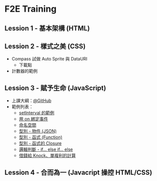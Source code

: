 # F2E Training

## Lession 1 - 基本架構 (HTML)

## Lession 2 - 樣式之美 (CSS)
* Compass 試做 Auto Sprite 與 DataURI
  * 下載點
* 計數器的範例

## Lession 3 - 賦予生命 (JavaScript)
* 上課大綱：[@GitHub](https://github.com/josephj/f2e-training/blob/master/javascript-tutorial.md])
* 範例列表：
  * [setInterval 的範例](http://jsfiddle.net/josephj/jZrgW/)
  * [用 on<EventType> 綁定事件](http://jsfiddle.net/josephj/AW2EU/)
  * [命名空間](http://jsfiddle.net/josephj/uE3hP/)
  * [型別 - 物件 (JSON)](http://jsfiddle.net/josephj/AW2EU/)
  * [型別 - 函式 (Function)](http://jsfiddle.net/josephj/DJ2qB/)
  * [型別 - 函式的 Closure](http://jsfiddle.net/josephj/nz4ne/)
  * [邏輯判斷 - if… else if… else](http://jsfiddle.net/josephj/ysJGA/)
  * [借錢給 Knock、單複利的計算](http://jsfiddle.net/josephj/NcSPk/)  
  
## Lession 4 - 合而為一 (Javacript 操控 HTML/CSS)


